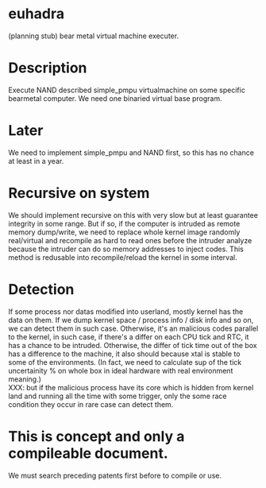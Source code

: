 # euhadra
(planning stub) bear metal virtual machine executer.

# Description
Execute NAND described simple_pmpu virtualmachine on some specific bearmetal computer.
We need one binaried virtual base program.

# Later
We need to implement simple_pmpu and NAND first, so this has no chance at least in a year.

# Recursive on system
We should implement recursive on this with very slow but at least guarantee integrity in some range.
But if so, if the computer is intruded as remote memory dump/write,
we need to replace whole kernel image randomly real/virtual and recompile as
hard to read ones before the intruder analyze because the intruder can do so
memory addresses to inject codes.
This method is redusable into recompile/reload the kernel in some interval.

# Detection
If some process nor datas modified into userland, mostly kernel has the
data on them. If we dump kernel space / process info / disk info and so on,
we can detect them in such case.
Otherwise, it's an malicious codes parallel to the kernel, in such case,
if there's a differ on each CPU tick and RTC, it has a chance to be intruded.
Otherwise, the differ of tick time out of the box has a difference to
the machine, it also should because xtal is stable to some of the environments.
(In fact, we need to calculate sup of the tick uncertainity \% on whole box in
ideal hardware with real environment meaning.)  
XXX: but if the malicious process have its core which is hidden from kernel land
and running all the time with some trigger, only the some race condition they occur
in rare case can detect them.

# This is concept and only a compileable document.
We must search preceding patents first before to compile or use.

